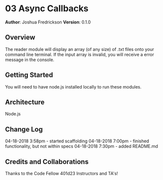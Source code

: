# 03 Async Callbacks
**Author**: Joshua Fredrickson
**Version**: 0.1.0

## Overview
The reader module will display an array (of any size) of .txt files onto your command line terminal.
If the input array is invalid, you will receive a error message in the console.

## Getting Started
You will need to have node.js installed locally to run these modules.

## Architecture
Node.js

## Change Log
04-18-2018 3:58pm - started scaffolding
04-18-2018 7:00pm - finished functionality, but not within specs
04-18-2018 7:30pm - added README.md

## Credits and Collaborations
Thanks to the Code Fellow 401d23 Instructors and TA's!